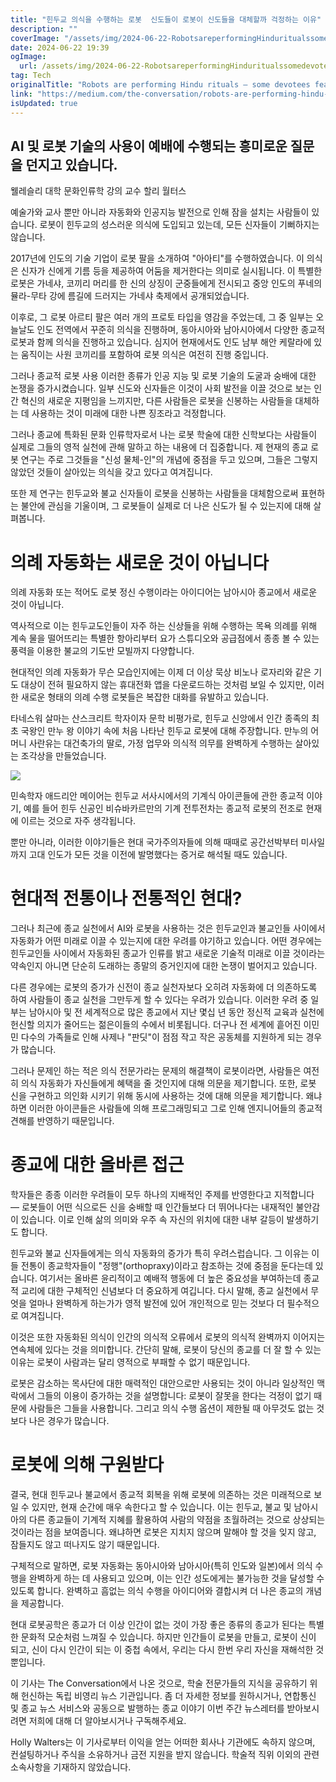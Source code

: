 ```yaml
---
title: "힌두교 의식을 수행하는 로봇  신도들이 로봇이 신도들을 대체할까 걱정하는 이유"
description: ""
coverImage: "/assets/img/2024-06-22-RobotsareperformingHinduritualssomedevoteesfeartheyllreplaceworshippers_0.png"
date: 2024-06-22 19:39
ogImage: 
  url: /assets/img/2024-06-22-RobotsareperformingHinduritualssomedevoteesfeartheyllreplaceworshippers_0.png
tag: Tech
originalTitle: "Robots are performing Hindu rituals — some devotees fear they’ll replace worshippers"
link: "https://medium.com/the-conversation/robots-are-performing-hindu-rituals-some-devotees-fear-theyll-replace-worshippers-790b8dc73f75"
isUpdated: true
---
```






## AI 및 로봇 기술의 사용이 예배에 수행되는 흥미로운 질문을 던지고 있습니다.

웰레슬리 대학 문화인류학 강의 교수 할리 월터스

예술가와 교사 뿐만 아니라 자동화와 인공지능 발전으로 인해 잠을 설치는 사람들이 있습니다. 로봇이 힌두교의 성스러운 의식에 도입되고 있는데, 모든 신자들이 기뻐하지는 않습니다.

2017년에 인도의 기술 기업이 로봇 팔을 소개하여 "아아티"를 수행하였습니다. 이 의식은 신자가 신에게 기름 등을 제공하여 어둠을 제거한다는 의미로 실시됩니다. 이 특별한 로봇은 가네샤, 코끼리 머리를 한 신의 상징이 군중들에게 전시되고 중앙 인도의 푸네의 뮬라-무타 강에 름길에 드러지는 가네샤 축제에서 공개되었습니다.

<div class="content-ad"></div>

이후로, 그 로봇 아르티 팔은 여러 개의 프로토 타입을 영감을 주었는데, 그 중 일부는 오늘날도 인도 전역에서 꾸준히 의식을 진행하며, 동아시아와 남아시아에서 다양한 종교적 로봇과 함께 의식을 진행하고 있습니다. 심지어 현재에서도 인도 남부 해안 케랄라에 있는 움직이는 사원 코끼리를 포함하여 로봇 의식은 여전히 진행 중입니다.

그러나 종교적 로봇 사용 이러한 종류가 인공 지능 및 로봇 기술의 도굴과 숭배에 대한 논쟁을 증가시켰습니다. 일부 신도와 신자들은 이것이 사회 발전을 이끌 것으로 보는 인간 혁신의 새로운 지평임을 느끼지만, 다른 사람들은 로봇을 신봉하는 사람들을 대체하는 데 사용하는 것이 미래에 대한 나쁜 징조라고 걱정합니다.

그러나 종교에 특화된 문화 인류학자로서 나는 로봇 학술에 대한 신학보다는 사람들이 실제로 그들의 영적 실천에 관해 말하고 하는 내용에 더 집중합니다. 제 현재의 종교 로봇 연구는 주로 그것들을 "신성 물체-인"의 개념에 중점을 두고 있으며, 그들은 그렇지 않았던 것들이 살아있는 의식을 갖고 있다고 여겨집니다.

또한 제 연구는 힌두교와 불교 신자들이 로봇을 신봉하는 사람들을 대체함으로써 표현하는 불안에 관심을 기울이며, 그 로봇들이 실제로 더 나은 신도가 될 수 있는지에 대해 살펴봅니다.

<div class="content-ad"></div>

# 의례 자동화는 새로운 것이 아닙니다

의례 자동화 또는 적어도 로봇 정신 수행이라는 아이디어는 남아시아 종교에서 새로운 것이 아닙니다.

역사적으로 이는 힌두교도인들이 자주 하는 신상들을 위해 수행하는 목욕 의례를 위해 계속 물을 떨어뜨리는 특별한 항아리부터 요가 스튜디오와 공급점에서 종종 볼 수 있는 풍력을 이용한 불교의 기도반 모빌까지 다양합니다.

현대적인 의례 자동화가 무슨 모습인지에는 이제 더 이상 묵상 비노나 로자리와 같은 기도 대상이 전혀 필요하지 않는 휴대전화 앱을 다운로드하는 것처럼 보일 수 있지만, 이러한 새로운 형태의 의례 수행 로봇들은 복잡한 대화를 유발하고 있습니다.

<div class="content-ad"></div>

타네스워 살마는 산스크리트 학자이자 문학 비평가로, 힌두교 신앙에서 인간 종족의 최초 국왕인 만누 왕 이야기 속에 처음 나타난 힌두교 로봇에 대해 주장합니다. 만누의 어머니 사란유는 대건축가의 딸로, 가정 업무와 의식적 의무를 완벽하게 수행하는 살아있는 조각상을 만들었습니다.

<img src="/assets/img/2024-06-22-RobotsareperformingHinduritualssomedevoteesfeartheyllreplaceworshippers_0.png" />

민속학자 애드리안 메이어는 힌두교 서사시에서의 기계식 아이콘들에 관한 종교적 이야기, 예를 들어 힌두 신공인 비슈바카르만의 기계 전투전차는 종교적 로봇의 전조로 현재에 이르는 것으로 자주 생각됩니다.

뿐만 아니라, 이러한 이야기들은 현대 국가주의자들에 의해 때때로 공간선박부터 미사일까지 고대 인도가 모든 것을 이전에 발명했다는 증거로 해석될 때도 있습니다.

<div class="content-ad"></div>

# 현대적 전통이나 전통적인 현대?

그러나 최근에 종교 실천에서 AI와 로봇을 사용하는 것은 힌두교인과 불교인들 사이에서 자동화가 어떤 미래로 이끌 수 있는지에 대한 우려를 야기하고 있습니다. 어떤 경우에는 힌두교인들 사이에서 자동화된 종교가 인류를 밝고 새로운 기술적 미래로 이끌 것이라는 약속인지 아니면 단순히 도래하는 종말의 증거인지에 대한 논쟁이 벌어지고 있습니다.

다른 경우에는 로봇의 증가가 신전이 종교 실천자보다 오히려 자동화에 더 의존하도록 하여 사람들이 종교 실천을 그만두게 할 수 있다는 우려가 있습니다. 이러한 우려 중 일부는 남아시아 및 전 세계적으로 많은 종교에서 지난 몇십 년 동안 정신적 교육과 실천에 헌신할 의지가 줄어드는 젊은이들의 수에서 비롯됩니다. 더구나 전 세계에 흩어진 이민민 다수의 가족들로 인해 사제나 "판딧"이 점점 작고 작은 공동체를 지원하게 되는 경우가 많습니다.

그러나 문제인 하는 적은 의식 전문가라는 문제의 해결책이 로봇이라면, 사람들은 여전히 의식 자동화가 자신들에게 혜택을 줄 것인지에 대해 의문을 제기합니다. 또한, 로봇 신을 구현하고 의인화 시키기 위해 동시에 사용하는 것에 대해 의문을 제기합니다. 왜냐하면 이러한 아이콘들은 사람들에 의해 프로그래밍되고 그로 인해 엔지니어들의 종교적 견해를 반영하기 때문입니다.

<div class="content-ad"></div>

# 종교에 대한 올바른 접근

학자들은 종종 이러한 우려들이 모두 하나의 지배적인 주제를 반영한다고 지적합니다 — 로봇들이 어떤 식으로든 신을 숭배할 때 인간들보다 더 뛰어나다는 내재적인 불안감이 있습니다. 이로 인해 삶의 의미와 우주 속 자신의 위치에 대한 내부 갈등이 발생하기도 합니다.

힌두교와 불교 신자들에게는 의식 자동화의 증가가 특히 우려스럽습니다. 그 이유는 이들 전통이 종교학자들이 "정행"(orthopraxy)이라고 참조하는 것에 중점을 둔다는데 있습니다. 여기서는 올바른 윤리적이고 예배적 행동에 더 높은 중요성을 부여하는데 종교적 교리에 대한 구체적인 신념보다 더 중요하게 여깁니다. 다시 말해, 종교 실천에서 무엇을 얼마나 완벽하게 하는가가 영적 발전에 있어 개인적으로 믿는 것보다 더 필수적으로 여겨집니다.

이것은 또한 자동화된 의식이 인간의 의식적 오류에서 로봇의 의식적 완벽까지 이어지는 연속체에 있다는 것을 의미합니다. 간단히 말해, 로봇이 당신의 종교를 더 잘 할 수 있는 이유는 로봇이 사람과는 달리 영적으로 부패할 수 없기 때문입니다.

<div class="content-ad"></div>

로봇은 감소하는 목사단에 대한 매력적인 대안으로만 사용되는 것이 아니라 일상적인 맥락에서 그들의 이용이 증가하는 것을 설명합니다: 로봇이 잘못을 한다는 걱정이 없기 때문에 사람들은 그들을 사용합니다. 그리고 의식 수행 옵션이 제한될 때 아무것도 없는 것보다 나은 경우가 많습니다.

# 로봇에 의해 구원받다

결국, 현대 힌두교나 불교에서 종교적 회복을 위해 로봇에 의존하는 것은 미래적으로 보일 수 있지만, 현재 순간에 매우 속한다고 할 수 있습니다. 이는 힌두교, 불교 및 남아시아의 다른 종교들이 기계적 지혜를 활용하여 사람의 약점을 초월하려는 것으로 상상되는 것이라는 점을 보여줍니다. 왜냐하면 로봇은 지치지 않으며 말해야 할 것을 잊지 않고, 잠들지도 않고 떠나지도 않기 때문입니다.

구체적으로 말하면, 로봇 자동화는 동아시아와 남아시아(특히 인도와 일본)에서 의식 수행을 완벽하게 하는 데 사용되고 있으며, 이는 인간 성도에게는 불가능한 것을 달성할 수 있도록 합니다. 완벽하고 흠없는 의식 수행을 아이디어와 결합시켜 더 나은 종교의 개념을 제공합니다.

<div class="content-ad"></div>

현대 로봇공학은 종교가 더 이상 인간이 없는 것이 가장 좋은 종류의 종교가 된다는 특별한 문화적 모순처럼 느껴질 수 있습니다. 하지만 인간들이 로봇을 만들고, 로봇이 신이 되고, 신이 다시 인간이 되는 이 중첩 속에서, 우리는 다시 한번 우리 자신을 재해석한 것뿐입니다.

이 기사는 The Conversation에서 나온 것으로, 학술 전문가들의 지식을 공유하기 위해 헌신하는 독립 비영리 뉴스 기관입니다. 좀 더 자세한 정보를 원하시거나, 연합통신 및 종교 뉴스 서비스와 공동으로 발행하는 종교 이야기 이번 주간 뉴스레터를 받아보시려면 저희에 대해 더 알아보시거나 구독해주세요.

Holly Walters는 이 기사로부터 이익을 얻는 어떠한 회사나 기관에도 속하지 않으며, 컨설팅하거나 주식을 소유하거나 금전 지원을 받지 않습니다. 학술적 직위 이외의 관련 소속사항을 기재하지 않았습니다.